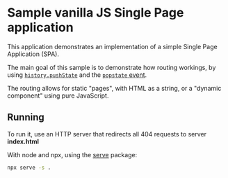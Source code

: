 # Sample vanilla JS Single Page application

This application demonstrates an implementation of a simple Single Page Application (SPA).

The main goal of this sample is to demonstrate how routing workings, by using [`history.pushState`](https://developer.mozilla.org/en-US/docs/Web/API/History/pushState) and the [`popstate` event](https://developer.mozilla.org/en-US/docs/Web/API/Window/popstate_event).

The routing allows for static "pages", with HTML as a string, or a "dynamic component" using pure JavaScript.

## Running

To run it, use an HTTP server that redirects all 404 requests to server **index.html**

With node and npx, using the [serve](https://www.npmjs.com/package/serve) package:
```bash
npx serve -s .
```